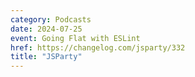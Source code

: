 ```yaml
---
category: Podcasts
date: 2024-07-25
event: Going Flat with ESLint
href: https://changelog.com/jsparty/332
title: "JSParty"
---
```

